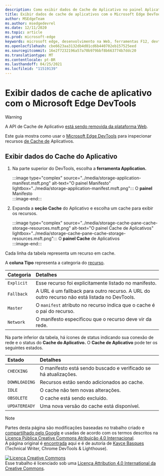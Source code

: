 ```yaml
---
description: Como exibir dados de Cache de Aplicativo no painel Aplicativo do Microsoft Edge DevTools.
title: Exibir dados de cache de aplicativos com o Microsoft Edge DevTools
author: MSEdgeTeam
ms.author: msedgedevrel
ms.date: 12/11/2020
ms.topic: article
ms.prod: microsoft-edge
keywords: microsoft edge, desenvolvimento na Web, ferramentas F12, devtools
ms.openlocfilehash: cbe6623aa3132db4d01cd6b440702eb157525eed
ms.sourcegitcommit: 16e2f7232196a57a70b979bbf8b663774b7ddc20
ms.translationtype: MT
ms.contentlocale: pt-BR
ms.lasthandoff: 04/25/2021
ms.locfileid: "11519139"
---
```

<!-- Copyright Kayce Basques 

   Licensed under the Apache License, Version 2.0 (the "License");
   you may not use this file except in compliance with the License.
   You may obtain a copy of the License at

       https://www.apache.org/licenses/LICENSE-2.0

   Unless required by applicable law or agreed to in writing, software
   distributed under the License is distributed on an "AS IS" BASIS,
   WITHOUT WARRANTIES OR CONDITIONS OF ANY KIND, either express or implied.
   See the License for the specific language governing permissions and
   limitations under the License.  -->  

# <a name="view-application-cache-data-with-microsoft-edge-devtools"></a>Exibir dados de cache de aplicativo com o Microsoft Edge DevTools  

> [!WARNING]
> A API de Cache de Aplicativo [está sendo removida da plataforma Web][HTMLStandardOfflineWebApplications].  

Este guia mostra como usar o [Microsoft Edge DevTools][MicrosoftEdgeDevTools] para inspecionar recursos [de Cache de][MDNWebAPIsWindowApplicationCache] Aplicativos.  

## <a name="view-application-cache-data"></a>Exibir dados do Cache do Aplicativo  

1.  Na parte superior do DevTools, escolha a **ferramenta Application.**  
    
    :::image type="complex" source="../media/storage-application-manifest.msft.png" alt-text="O painel Manifesto" lightbox="../media/storage-application-manifest.msft.png":::
       O **painel** Manifesto  
    :::image-end:::  

1.  Expanda a **seção Cache** do Aplicativo e escolha um cache para exibir os recursos.  
    
    :::image type="complex" source="../media/storage-cache-pane-cache-storage-resources.msft.png" alt-text="O painel Cache de Aplicativos" lightbox="../media/storage-cache-pane-cache-storage-resources.msft.png":::
       O **painel Cache** de Aplicativos  
    :::image-end:::  

Cada linha da tabela representa um recurso em cache.  

A **coluna Tipo** representa a categoria do [recurso][MDNHTMLResourcesInAnApplicationCache].  

| Categoria | Detalhes |  
|:--- |:--- |  
| `Explicit` | Esse recurso foi explicitamente listado no manifesto. |  
| `Fallback` | A URL é um fallback para outro recurso.  A URL do outro recurso não está listada no DevTools. |  
| `Master` | O `manifest` atributo no recurso indica que o cache é o pai do recurso. |  
| `Network` | O manifesto especificou que o recurso deve vir da rede. |  

<!--todo:  replace "Master" phrasing if possible.  -->  

Na parte inferior da tabela, há ícones de status indicando sua conexão de rede e o status do **Cache do Aplicativo.**  O **Cache de Aplicativo** pode ter os seguintes estados.  

| Estado | Detalhes |  
|:--- |:--- |  
| `CHECKING` | O manifesto está sendo buscado e verificado se há atualizações. |  
| `DOWNLOADING` | Recursos estão sendo adicionados ao cache. |  
| `IDLE` | O cache não tem novas alterações. |  
| `OBSOLETE` | O cache está sendo excluído. |  
| `UPDATEREADY` |  Uma nova versão do cache está disponível. |  

<!-- links -->  

[MicrosoftEdgeDevTools]: ../../devtools-guide-chromium/index.md "Ferramentas de desenvolvedor do Microsoft Edge (Chromium) | Microsoft Docs"  

[HTMLStandardOfflineWebApplications]: https://html.spec.whatwg.org/multipage/offline.html#offline "Aplicativos Web offline - Html Standard"  

[MDNHTMLResourcesInAnApplicationCache]: https://developer.mozilla.org/docs/Web/HTML/Using_the_application_cache#Resources_in_an_application_cache "Recursos em um cache de aplicativo | MDN"  
[MDNWebAPIsWindowApplicationCache]: https://developer.mozilla.org/docs/Web/API/Window/applicationCache "Window.applicationCache - APIs da Web | MDN"  

> [!NOTE]
> Partes desta página são modificações baseadas no trabalho criado e [compartilhado pelo Google][GoogleSitePolicies] e usadas de acordo com os termos descritos na [Licença Pública Creative Commons Atribuição 4.0 Internacional][CCA4IL].  
> A página original é [encontrada](https://developers.google.com/web/tools/chrome-devtools/storage/applicationcache) aqui e é de autoria de [Kayce Basques][KayceBasques] \(Technical Writer, Chrome DevTools \& Lighthouse\).  

[![Licença Creative Commons][CCby4Image]][CCA4IL]  
Esse trabalho é licenciado sob uma [Licença Attribution 4.0 International da Creative Commons][CCA4IL].  

[CCA4IL]: https://creativecommons.org/licenses/by/4.0  
[CCby4Image]: https://i.creativecommons.org/l/by/4.0/88x31.png  
[GoogleSitePolicies]: https://developers.google.com/terms/site-policies  
[KayceBasques]: https://developers.google.com/web/resources/contributors/kaycebasques  
